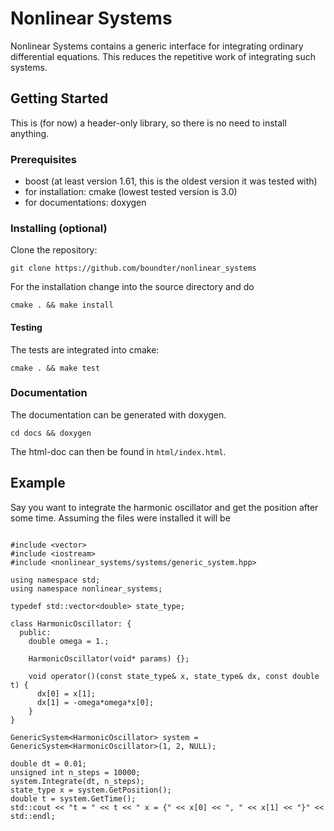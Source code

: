 # Nonlinear Systems

Nonlinear Systems contains a generic interface for integrating ordinary differential equations. This reduces the repetitive work of integrating such systems.

## Getting Started
This is (for now) a header-only library, so there is no need to install anything.

### Prerequisites
- boost (at least version 1.61, this is the oldest version it was tested with)
- for installation: cmake (lowest tested version is 3.0)
- for documentations: doxygen

### Installing (optional)

Clone the repository:
```
git clone https://github.com/boundter/nonlinear_systems
```
For the installation change into the source directory and do
```
cmake . && make install
```

#### Testing

The tests are integrated into cmake:
```
cmake . && make test
```

### Documentation

The documentation can be generated with doxygen.
```
cd docs && doxygen
```

The html-doc can then be found in ``` html/index.html ```.

## Example
Say you want to integrate the harmonic oscillator and get the position after some time. Assuming the files were installed it will be
```

#include <vector>
#include <iostream>
#include <nonlinear_systems/systems/generic_system.hpp>

using namespace std;
using namespace nonlinear_systems;

typedef std::vector<double> state_type;

class HarmonicOscillator: {
  public:
    double omega = 1.;

    HarmonicOscillator(void* params) {};

    void operator()(const state_type& x, state_type& dx, const double t) {
      dx[0] = x[1];
      dx[1] = -omega*omega*x[0];
    }
}

GenericSystem<HarmonicOscillator> system = GenericSystem<HarmonicOscillator>(1, 2, NULL);

double dt = 0.01;
unsigned int n_steps = 10000;
system.Integrate(dt, n_steps);
state_type x = system.GetPosition();
double t = system.GetTime();
std::cout << "t = " << t << " x = {" << x[0] << ", " << x[1] << "}" << std::endl;

```

